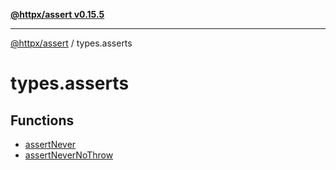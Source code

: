 [**@httpx/assert v0.15.5**](../README.md)

***

[@httpx/assert](../README.md) / types.asserts

# types.asserts

## Functions

- [assertNever](functions/assertNever.md)
- [assertNeverNoThrow](functions/assertNeverNoThrow.md)
